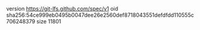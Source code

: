 version https://git-lfs.github.com/spec/v1
oid sha256:54ce999eb0495b0047dee26e2560def8718043551defdfdd110555c706248379
size 11801
